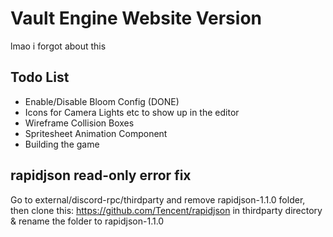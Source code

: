 # Vault Engine Website Version
lmao i forgot about this

## Todo List

- Enable/Disable Bloom Config (DONE)
- Icons for Camera Lights etc to show up in the editor
- Wireframe Collision Boxes
- Spritesheet Animation Component
- Building the game

## rapidjson read-only error fix
Go to external/discord-rpc/thirdparty and remove rapidjson-1.1.0 folder, then clone this: https://github.com/Tencent/rapidjson in thirdparty directory & rename the folder to rapidjson-1.1.0
